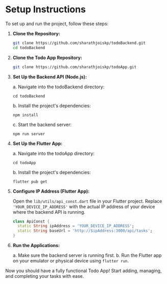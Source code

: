 # Setup Instructions

To set up and run the project, follow these steps:

1. **Clone the Repository:**

    ```sh
    git clone https://github.com/sharathjoiskp/todoBackend.git
    cd todoBackend
    ```

2. **Clone the Todo App Repository:**

    ```sh
    git clone https://github.com/sharathjoiskp/todoApp.git
    ```

3. **Set Up the Backend API (Node.js):**

    a. Navigate into the todoBackend directory:

       
       cd todoBackend
       

    b. Install the project's dependencies:

       
       npm install
       

    c. Start the backend server:

       
       npm run server
       

4. **Set Up the Flutter App:**

    a. Navigate into the todoApp directory:

       
       cd todoApp
       

    b. Install the project's dependencies:

       
       flutter pub get
       

5. **Configure IP Address (Flutter App):**

    Open the `lib/utils/api_const.dart` file in your Flutter project.
    Replace `'YOUR_DEVICE_IP_ADDRESS'` with the actual IP address of your device where the backend API is running.

    ```dart
    class ApiConst {
      static String ipAddress = 'YOUR_DEVICE_IP_ADDRESS';
      static String baseUrl = 'http://$ipAddress:3000/api/tasks';
    }
    ```

6. **Run the Applications:**

    a. Make sure the backend server is running first.
    b. Run the Flutter app on your emulator or physical device using `flutter run`.

Now you should have a fully functional Todo App! Start adding, managing, and completing your tasks with ease.
